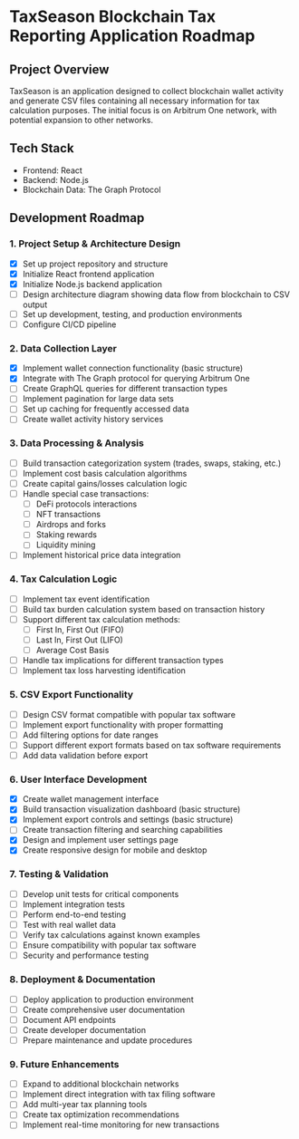 # TaxSeason Blockchain Tax Reporting Application Roadmap

## Project Overview
TaxSeason is an application designed to collect blockchain wallet activity and generate CSV files containing all necessary information for tax calculation purposes. The initial focus is on Arbitrum One network, with potential expansion to other networks.

## Tech Stack
- Frontend: React
- Backend: Node.js
- Blockchain Data: The Graph Protocol

## Development Roadmap

### 1. Project Setup & Architecture Design
- [x] Set up project repository and structure
- [x] Initialize React frontend application
- [x] Initialize Node.js backend application
- [ ] Design architecture diagram showing data flow from blockchain to CSV output
- [ ] Set up development, testing, and production environments
- [ ] Configure CI/CD pipeline

### 2. Data Collection Layer
- [x] Implement wallet connection functionality (basic structure)
- [x] Integrate with The Graph protocol for querying Arbitrum One
- [ ] Create GraphQL queries for different transaction types
- [ ] Implement pagination for large data sets
- [ ] Set up caching for frequently accessed data
- [ ] Create wallet activity history services

### 3. Data Processing & Analysis
- [ ] Build transaction categorization system (trades, swaps, staking, etc.)
- [ ] Implement cost basis calculation algorithms
- [ ] Create capital gains/losses calculation logic
- [ ] Handle special case transactions:
  - [ ] DeFi protocols interactions
  - [ ] NFT transactions
  - [ ] Airdrops and forks
  - [ ] Staking rewards
  - [ ] Liquidity mining
- [ ] Implement historical price data integration

### 4. Tax Calculation Logic
- [ ] Implement tax event identification
- [ ] Build tax burden calculation system based on transaction history
- [ ] Support different tax calculation methods:
  - [ ] First In, First Out (FIFO)
  - [ ] Last In, First Out (LIFO)
  - [ ] Average Cost Basis
- [ ] Handle tax implications for different transaction types
- [ ] Implement tax loss harvesting identification

### 5. CSV Export Functionality
- [ ] Design CSV format compatible with popular tax software
- [ ] Implement export functionality with proper formatting
- [ ] Add filtering options for date ranges
- [ ] Support different export formats based on tax software requirements
- [ ] Add data validation before export

### 6. User Interface Development
- [x] Create wallet management interface
- [x] Build transaction visualization dashboard (basic structure)
- [x] Implement export controls and settings (basic structure)
- [ ] Create transaction filtering and searching capabilities
- [x] Design and implement user settings page
- [x] Create responsive design for mobile and desktop

### 7. Testing & Validation
- [ ] Develop unit tests for critical components
- [ ] Implement integration tests
- [ ] Perform end-to-end testing
- [ ] Test with real wallet data
- [ ] Verify tax calculations against known examples
- [ ] Ensure compatibility with popular tax software
- [ ] Security and performance testing

### 8. Deployment & Documentation
- [ ] Deploy application to production environment
- [ ] Create comprehensive user documentation
- [ ] Document API endpoints
- [ ] Create developer documentation
- [ ] Prepare maintenance and update procedures

### 9. Future Enhancements
- [ ] Expand to additional blockchain networks
- [ ] Implement direct integration with tax filing software
- [ ] Add multi-year tax planning tools
- [ ] Create tax optimization recommendations
- [ ] Implement real-time monitoring for new transactions 